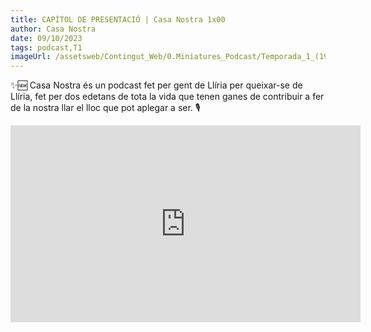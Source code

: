 ```yaml
---
title: CAPÍTOL DE PRESENTACIÓ | Casa Nostra 1x00
author: Casa Nostra
date: 09/10/2023
tags: podcast,T1
imageUrl: /assetsweb/Contingut_Web/0.Miniatures_Podcast/Temporada_1_(1920x1080)/CASANOSTRA_Capíto00_1920x1080.jpg
---
```


<p>✨🆕 Casa Nostra és un podcast fet per gent de Llíria per queixar-se de Llíria, fet per dos edetans de tota la vida que tenen ganes de contribuir a fer de la nostra llar el lloc que pot aplegar a ser. 🎙️</p>

<iframe width="560" height="315" src="https://www.youtube.com/embed/1mEamZthBsI?si=Vdm4hzRaNKgOXmck" title="YouTube video player" frameborder="0" allow="accelerometer; autoplay; clipboard-write; encrypted-media; gyroscope; picture-in-picture; web-share" referrerpolicy="strict-origin-when-cross-origin" allowfullscreen></iframe>
